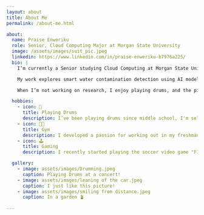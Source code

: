 ```yaml
---
layout: about
title: About Me
permalink: /about-me.html

about:
  name: Praise Enweriku
  role: Senior, Cloud Computing Major at Morgan State University
  image: /assets/images/suit_pic.jpeg
  linkedin: https://www.linkedin.com/in/praise-enweriku-b7976a225/
  bio: |
    I’m currently a Senior studying Cloud Computing at Morgan State University in Baltimore, Maryland. I expect to graduate in 2025.

    My work explores smart water contamination detection using AI model 

    When I’m not working on research, I enjoy playing drums, and the piano. I also love to go to the gym because I can just put on my headphones and be in my own head space for about 2 hrs which is therapeutic for me!

  hobbies:
    - icon: 🥁
      title: Playing Drums
      description: I’ve been playing drums since middle school, I'm self taught and alo play by ear.
    - icon: 💪🏾
      title: Gym
      description: I developed a passion for working out in my freshman year of college when i struggled with body dysmorphia. But it later soon developed into love for the art.
    - icon: 🕹️
      title: Gaming
      description: I recently started playing the soccer video game "FIFA". 

  gallery:
    - image: assets/images/Drumming.jpeg
      caption: Playing Drums at a concert!
    - image: assets/images/leaning of the car.jpeg
      caption: I just like this picture!
    - image: assets/images/smiling from distance.jpeg
      caption: In a garden 🪴 
    
---
```

